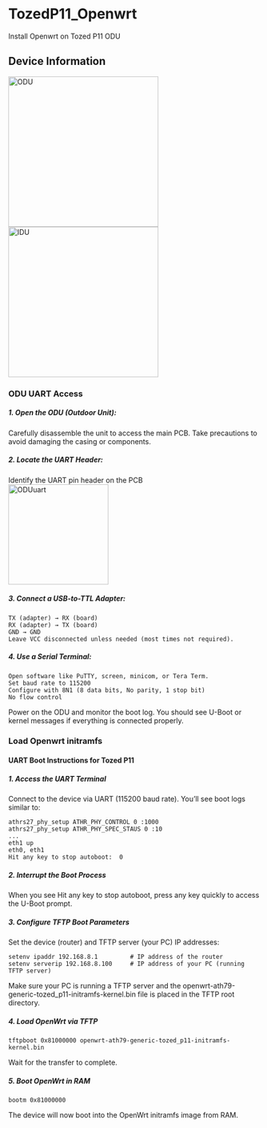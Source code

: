 # TozedP11_Openwrt
Install Openwrt on Tozed P11 ODU

## Device Information

<img src="https://github.com/user-attachments/assets/34ff8e63-27e7-4d2d-9fd6-12563e586fd4" alt="ODU" width="300"/>

<img src="https://github.com/user-attachments/assets/13a94e63-55cf-4d45-96f9-1d3ed5609395" alt="IDU" width="300"/>


### ODU UART Access
##### 1. Open the ODU (Outdoor Unit):
Carefully disassemble the unit to access the main PCB. Take precautions to avoid damaging the casing or components.

##### 2. Locate the UART Header:
Identify the UART pin header on the PCB  
<img src="https://github.com/user-attachments/assets/01a16874-02e7-43a0-b43a-20e76711f15a" alt="ODUuart" width="200"/>

##### 3. Connect a USB-to-TTL Adapter:

    TX (adapter) → RX (board)
    RX (adapter) → TX (board)
    GND → GND
    Leave VCC disconnected unless needed (most times not required).

##### 4. Use a Serial Terminal:

    Open software like PuTTY, screen, minicom, or Tera Term.
    Set baud rate to 115200
    Configure with 8N1 (8 data bits, No parity, 1 stop bit)
    No flow control

Power on the ODU and monitor the boot log. You should see U-Boot or kernel messages if everything is connected properly.

### Load Openwrt initramfs
#### UART Boot Instructions for Tozed P11
##### 1. Access the UART Terminal
Connect to the device via UART (115200 baud rate). You’ll see boot logs similar to:

    athrs27_phy_setup ATHR_PHY_CONTROL 0 :1000
    athrs27_phy_setup ATHR_PHY_SPEC_STAUS 0 :10
    ...
    eth1 up
    eth0, eth1
    Hit any key to stop autoboot:  0

##### 2. Interrupt the Boot Process
When you see Hit any key to stop autoboot, press any key quickly to access the U-Boot prompt.

##### 3. Configure TFTP Boot Parameters
Set the device (router) and TFTP server (your PC) IP addresses:

    setenv ipaddr 192.168.8.1         # IP address of the router
    setenv serverip 192.168.8.100     # IP address of your PC (running TFTP server)

Make sure your PC is running a TFTP server and the openwrt-ath79-generic-tozed_p11-initramfs-kernel.bin file is placed in the TFTP root directory.

##### 4. Load OpenWrt via TFTP
    tftpboot 0x81000000 openwrt-ath79-generic-tozed_p11-initramfs-kernel.bin
Wait for the transfer to complete.

##### 5. Boot OpenWrt in RAM

    bootm 0x81000000

The device will now boot into the OpenWrt initramfs image from RAM.

